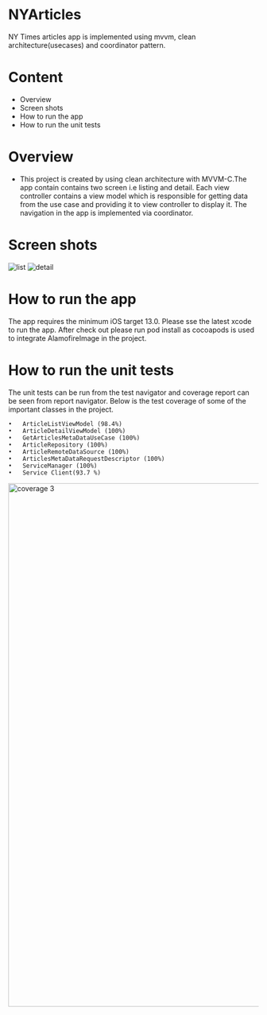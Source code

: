 # NYArticles
NY Times articles app is implemented using mvvm, clean architecture(usecases) and coordinator pattern.

# Content

 * Overview
 * Screen shots
 * How to run the app
 * How to run the unit tests

 # Overview
 * This project is created by using clean architecture with MVVM-C.The app contain contains two screen i.e listing and detail. Each view controller contains a view model which is responsible for getting data from the use case and providing it to view controller to display it. The navigation in the app is implemented via coordinator.

 # Screen shots

 ![list](https://github.com/uzair/NYTimesArticles/assets/342173/b9a76d85-b469-4cef-bb70-910b78fef834)
![detail](https://github.com/uzair/NYTimesArticles/assets/342173/9333a544-7538-4503-9b68-7cc0d6c29547)

# How to run the app

The app requires the minimum iOS target 13.0. Please sse the latest xcode to run the app. After check out please run pod install as cocoapods is used to integrate AlamofireImage in the project.

# How to run the unit tests

The unit tests can be run from the test navigator and coverage report can be seen from report navigator.
Below is the test coverage of some of the important classes in the project.

	•	ArticleListViewModel (98.4%)
	•	ArticleDetailViewModel (100%)
	•	GetArticlesMetaDataUseCase (100%)
	•	ArticleRepository (100%)
	•	ArticleRemoteDataSource (100%)
	•	ArticlesMetaDataRequestDescriptor (100%)
	•	ServiceManager (100%)
	•	Service Client(93.7 %)

<img width="1052" alt="coverage 3" src="https://github.com/uzair/NYTimesArticles/assets/342173/a0257132-fa49-46b1-9d40-d354aad26913">


